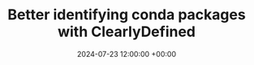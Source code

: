 ---
title: Better identifying conda packages with ClearlyDefined
date: 2024-07-23 12:00:00 +00:00
redirect_to: https://opensource.org/blog/better-identifying-conda-packages-with-clearlydefined
tags: [conda, package-management]
image: "/better-identifying-conda-packages/conda.png"
---